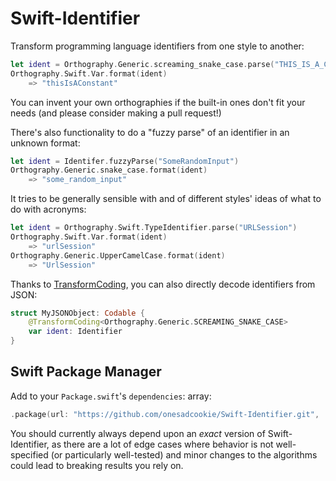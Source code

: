 # Swift-Identifier

Transform programming language identifiers from one style to another:

```swift
let ident = Orthography.Generic.screaming_snake_case.parse("THIS_IS_A_CONSTANT")
Orthography.Swift.Var.format(ident)
    => "thisIsAConstant"
```

You can invent your own orthographies if the built-in ones don't fit your needs (and please consider making a pull request!)

There's also functionality to do a "fuzzy parse" of an identifier in an unknown format:

```swift
let ident = Identifer.fuzzyParse("SomeRandomInput")
Orthography.Generic.snake_case.format(ident)
    => "some_random_input"
```

It tries to be generally sensible with and of different styles' ideas of what to do with acronyms:

```swift
let ident = Orthography.Swift.TypeIdentifier.parse("URLSession")
Orthography.Swift.Var.format(ident)
    => "urlSession"
Orthography.Generic.UpperCamelCase.format(ident)
    => "UrlSession"
```

Thanks to [TransformCoding](https://github.com/OneSadCookie/TransformCoding), you can also directly
decode identifiers from JSON:

```swift
struct MyJSONObject: Codable {
    @TransformCoding<Orthography.Generic.SCREAMING_SNAKE_CASE>
    var ident: Identifier
}
```

## Swift Package Manager

Add to your `Package.swift`'s `dependencies`: array:

```swift
.package(url: "https://github.com/onesadcookie/Swift-Identifier.git", .exact("0.1.0")),
```

You should currently always depend upon an *exact* version of Swift-Identifier, as there are a lot of
edge cases where behavior is not well-specified (or particularly well-tested) and minor changes to the
algorithms could lead to breaking results you rely on.
